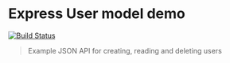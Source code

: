 # Express User model demo

[![Build Status](https://travis-ci.com/sHtev/express-user-demo.svg?branch=master)](https://travis-ci.com/sHtev/express-user-demo)

> Example JSON API for creating, reading and deleting users
